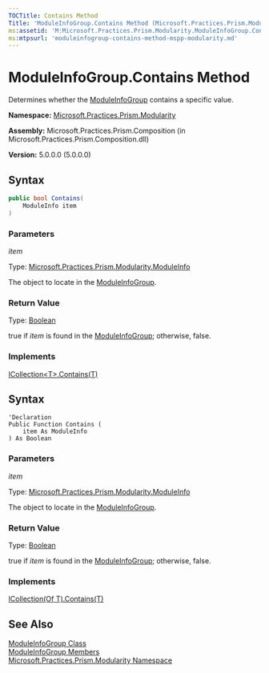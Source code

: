 ```yaml
---
TOCTitle: Contains Method
Title: 'ModuleInfoGroup.Contains Method (Microsoft.Practices.Prism.Modularity)'
ms:assetid: 'M:Microsoft.Practices.Prism.Modularity.ModuleInfoGroup.Contains(Microsoft.Practices.Prism.Modularity.ModuleInfo)'
ms:mtpsurl: 'moduleinfogroup-contains-method-mspp-modularity.md'
---
```



# ModuleInfoGroup.Contains Method

Determines whether the [ModuleInfoGroup](/patterns-practices/reference/moduleinfogroup-class-mspp-modularity) contains a specific value.

**Namespace:** [Microsoft.Practices.Prism.Modularity](/patterns-practices/reference/mspp-modularity-namespace)

**Assembly:** Microsoft.Practices.Prism.Composition (in Microsoft.Practices.Prism.Composition.dll)

**Version:** 5.0.0.0 (5.0.0.0)

## Syntax

```C#
public bool Contains(
	ModuleInfo item
)
```

### Parameters
 
*item*  

Type: [Microsoft.Practices.Prism.Modularity.ModuleInfo](/patterns-practices/reference/moduleinfo-class-mspp-modularity)
	 
The object to locate in the [ModuleInfoGroup](/patterns-practices/reference/moduleinfogroup-class-mspp-modularity).

### Return Value

Type: [Boolean](http://msdn.microsoft.com/en-us/library/a28wyd50)

true if *item* is found in the [ModuleInfoGroup](/patterns-practices/reference/moduleinfogroup-class-mspp-modularity); otherwise, false.

### Implements

[ICollection&lt;T&gt;.Contains(T)](http://msdn.microsoft.com/en-us/library/k5cf1d56)


## Syntax

```VB
'Declaration
Public Function Contains ( 
	item As ModuleInfo
) As Boolean
```

### Parameters
 
*item*  

Type: [Microsoft.Practices.Prism.Modularity.ModuleInfo](/patterns-practices/reference/moduleinfo-class-mspp-modularity)
	 
The object to locate in the [ModuleInfoGroup](/patterns-practices/reference/moduleinfogroup-class-mspp-modularity).

### Return Value

Type: [Boolean](http://msdn.microsoft.com/en-us/library/a28wyd50)

true if *item* is found in the [ModuleInfoGroup](/patterns-practices/reference/moduleinfogroup-class-mspp-modularity); otherwise, false.

### Implements

[ICollection(Of T).Contains(T)](http://msdn.microsoft.com/en-us/library/k5cf1d56)

## See Also

[ModuleInfoGroup Class](/patterns-practices/reference/moduleinfogroup-class-mspp-modularity)<br/>
[ModuleInfoGroup Members](/patterns-practices/reference/moduleinfogroup-members-mspp-modularity)<br/>
[Microsoft.Practices.Prism.Modularity Namespace](/patterns-practices/reference/mspp-modularity-namespace)<br/>